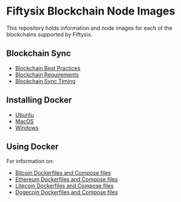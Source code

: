 # Fiftysix Blockchain Node Images

This repository holds information and node images for each of the blockchains supported by Fiftysix.

## Blockchain Sync

- [Blockchain Best Practices](./docs/blockchain-info.md#blockchain-best-practices)
- [Blockchain Requirements](./docs/blockchain-info.md#blockchain-requirements-and-sync-time)
- [Blockchain Sync Timing](./docs/blockchain-info.md#blockchain-requirements-and-sync-time)

## Installing Docker

- [Ubuntu](./docs/installing-docker-ubuntu.md)
- [MacOS](./docs/installing-docker-macos.md)
- [Windows](./docs/installing-docker-windows.md)

## Using Docker

For information on:
- [Bitcoin Dockerfiles and Compose files](./docs/bitcoin.md)
- [Ethereum Dockerfiles and Compose files](./docs/ethereum.md)
- [Litecoin Dockerfiles and Compose files](./docs/litecoin.md)
- [Dogecoin Dockerfiles and Compose files](./docs/dogecoin.md)
